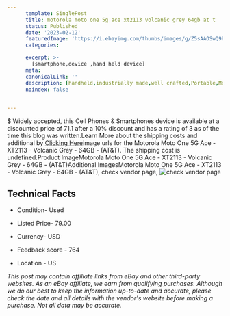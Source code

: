 ```yaml
---
      template: SinglePost
      title: motorola moto one 5g ace xt2113 volcanic grey 64gb at t 
      status: Published
      date: '2023-02-12'
      featuredImage: 'https://i.ebayimg.com/thumbs/images/g/Z5sAAOSwQ9hj0vaE/s-l225.jpg'
      categories: 

      excerpt: >-
        [smartphone,device ,hand held device]
      meta:
      canonicalLink: ''
      description: [handheld,industrially made,well crafted,Portable,Mobile,Compact,Convenient,Lightweight,Maneuverable,Man-portable,Miniature,Carriable,Hand-held,Light,Holdable,Transportable,Mobile device,Pocket-sized,On-the-go,Wireless,Cordless,Compact size,Convenient size, smartphone,device ,hand held device]
      noindex: false

        
---
```

$
    Widely accepted, this Cell Phones & Smartphones device is available at a discounted price of 71.1 after a 10% discount and has a rating of 3 as of the time this blog was written.Learn More about the shipping costs and additional by [Clicking Here](https://www.ebay.com/itm/204225569626?hash=item2f8ccae35a%3Ag%3AZ5sAAOSwQ9hj0vaE&mkevt=1&mkcid=1&mkrid=711-53200-19255-0&campid=%253CePNCampaignId%253E&customid=%253CreferenceId%253E&toolid=10049)image urls for the Motorola Moto One 5G Ace - XT2113 - Volcanic Grey - 64GB - (AT&T). The shipping cost is undefined.Product ImageMotorola Moto One 5G Ace - XT2113 - Volcanic Grey - 64GB - (AT&T)Additional ImagesMotorola Moto One 5G Ace - XT2113 - Volcanic Grey - 64GB - (AT&T), check vendor page, ![check vendor page](https://origin-galleryplus.ebayimg.com/ws/web/204225569626_2_0_1/225x225.jpg,https://origin-galleryplus.ebayimg.com/ws/web/204225569626_3_0_1/225x225.jpg,https://origin-galleryplus.ebayimg.com/ws/web/204225569626_4_0_1/225x225.jpg,https://origin-galleryplus.ebayimg.com/ws/web/204225569626_5_0_1/225x225.jpg,https://origin-galleryplus.ebayimg.com/ws/web/204225569626_6_0_1/225x225.jpg,https://origin-galleryplus.ebayimg.com/ws/web/204225569626_7_0_1/225x225.jpg,https://origin-galleryplus.ebayimg.com/ws/web/204225569626_8_0_1/225x225.jpg,https://origin-galleryplus.ebayimg.com/ws/web/204225569626_9_0_1/225x225.jpg,https://origin-galleryplus.ebayimg.com/ws/web/204225569626_10_0_1/225x225.jpg,https://origin-galleryplus.ebayimg.com/ws/web/204225569626_11_0_1/225x225.jpg)
    
    

 ## Technical Facts 



     
      

 - Condition- Used 


      

 - Listed Price- 79.00 


      

 - Currency- USD 


      

 - Feedback score - 764 


      

 - Location - US 


      
      

 *_This post may contain affiliate links from eBay and other third-party websites. As an eBay affiliate, we earn from qualifying purchases. Although we do our best to keep the information up-to-date and accurate, please check the date and all details with the vendor's website before making a purchase. Not all data may be accurate._*



    
    
    
    
    